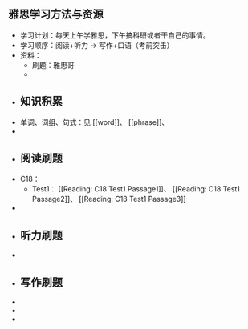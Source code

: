 ## 雅思学习方法与资源
- 学习计划：每天上午学雅思，下午搞科研或者干自己的事情。
- 学习顺序：阅读+听力 -> 写作+口语（考前突击）
- 资料：
	- 刷题：雅思哥
	-
- ## 知识积累
- 单词、词组、句式：见 [[word]]、 [[phrase]]、
-
- ## 阅读刷题
- C18：
	- Test1： [[Reading: C18 Test1 Passage1]]、 [[Reading: C18 Test1 Passage2]]、 [[Reading: C18 Test1 Passage3]]
-
- ## 听力刷题
-
- ## 写作刷题
-
-
-